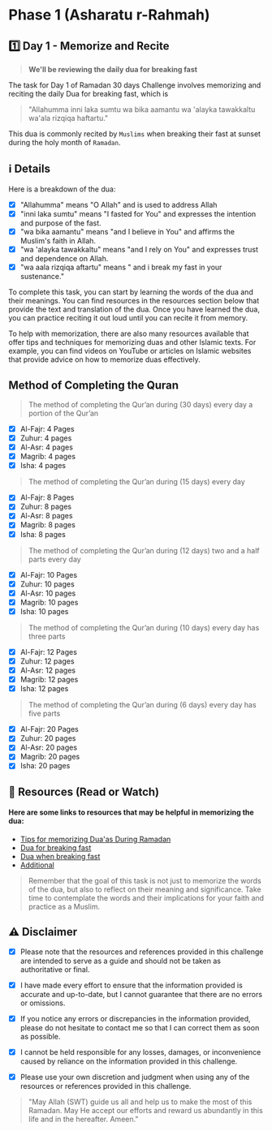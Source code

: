 # Phase 1 (Asharatu r-Rahmah)

## 1️⃣ Day 1 - Memorize and Recite

> **We'll be reviewing the daily dua for breaking fast**

The task for Day 1 of Ramadan 30 days Challenge involves memorizing and reciting the daily Dua for breaking fast, which is

> "Allahumma inni laka sumtu wa bika aamantu wa 'alayka tawakkaltu wa'ala rizqiqa haftartu."

This dua is commonly recited by `Muslims` when breaking their fast at sunset during the holy month of `Ramadan`.

## ℹ️ Details

Here is a breakdown of the dua:

- [x] "Allahumma" means "O Allah" and is used to address Allah
- [x] "inni laka sumtu" means "I fasted for You" and expresses the intention and purpose of the fast.
- [x] "wa bika aamantu" means "and I believe in You" and affirms the Muslim's faith in Allah.
- [x] "wa 'alayka tawakkaltu" means "and I rely on You" and expresses trust and dependence on Allah.
- [x] "wa aala rizqiqa aftartu" means " and i break my fast in your sustenance."

To complete this task, you can start by learning the words of the dua and their meanings.
You can find resources in the resources section below that provide the text and translation of the dua.
Once you have learned the dua, you can practice reciting it out loud until you can recite it from memory.

To help with memorization, there are also many resources available that offer tips and techniques for memorizing duas and other Islamic texts.
For example, you can find videos on YouTube or articles on Islamic websites that provide advice on how to memorize duas effectively.

## Method of Completing the Quran

> The method of completing the Qur’an during (30 days) every day a portion of the Qur’an

- [x] Al-Fajr: 4 Pages
- [x] Zuhur: 4 pages
- [x] Al-Asr: 4 pages
- [x] Magrib: 4 pages
- [x] Isha: 4 pages

> The method of completing the Qur’an during (15 days) every day 

- [x] Al-Fajr: 8 Pages
- [x] Zuhur: 8 pages
- [x] Al-Asr: 8 pages
- [x] Magrib: 8 pages
- [x] Isha: 8 pages

> The method of completing the Qur’an during (12 days) two and a half parts every day

- [x] Al-Fajr: 10 Pages
- [x] Zuhur: 10 pages
- [x] Al-Asr: 10 pages
- [x] Magrib: 10 pages
- [x] Isha: 10 pages

> The method of completing the Qur’an during (10 days) every day has three parts

- [x] Al-Fajr: 12 Pages
- [x] Zuhur: 12 pages
- [x] Al-Asr: 12 pages
- [x] Magrib: 12 pages
- [x] Isha: 12 pages

> The method of completing the Qur’an during (6 days) every day has five parts

- [x] Al-Fajr: 20 Pages
- [x] Zuhur: 20 pages
- [x] Al-Asr: 20 pages
- [x] Magrib: 20 pages
- [x] Isha: 20 pages

## 📒 Resources (Read or Watch) 
#### Here are some links to resources that may be helpful in memorizing the dua:

- [Tips for memorizing Dua'as During Ramadan](https://muslimgirl.com/10-tips-memorizing-duaas-surahs-ramadan/)
- [Dua for breaking fast](https://www.islamicfinder.org/duas/ramadan/opening-fast/)
- [Dua when breaking fast](https://www.youtube.com/watch?v=FGTu5h7Sq4Y)
- [Additional](https://www.youtube.com/watch?v=9soaDVLVt6I)

> Remember that the goal of this task is not just to memorize the words of the dua, but also to reflect on their meaning and significance.
> Take time to contemplate the words and their implications for your faith and practice as a Muslim.

## ⚠️ Disclaimer 

- [x] Please note that the resources and references provided in this challenge are intended to serve as a guide and should not be taken as authoritative or final. 

- [x] I have made every effort to ensure that the information provided is accurate and up-to-date, but I cannot guarantee that there are no errors or omissions.

- [x] If you notice any errors or discrepancies in the information provided, please do not hesitate to contact me so that I can correct them as soon as possible. 

- [x] I cannot be held responsible for any losses, damages, or inconvenience caused by reliance on the information provided in this challenge.

- [x] Please use your own discretion and judgment when using any of the resources or references provided in this challenge.

> "May Allah (SWT) guide us all and help us to make the most of this Ramadan.
> May He accept our efforts and reward us abundantly in this life and in the hereafter. Ameen."


